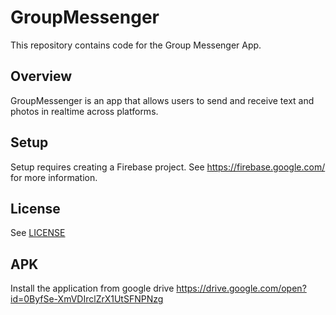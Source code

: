 # GroupMessenger

This repository contains code for the Group Messenger App.

## Overview

GroupMessenger is an app that allows users to send and receive text and photos in realtime across platforms.

## Setup

Setup requires creating a Firebase project. See https://firebase.google.com/ for more information.

## License
See [LICENSE](LICENSE)

## APK
Install the application from google drive https://drive.google.com/open?id=0ByfSe-XmVDIrclZrX1UtSFNPNzg
